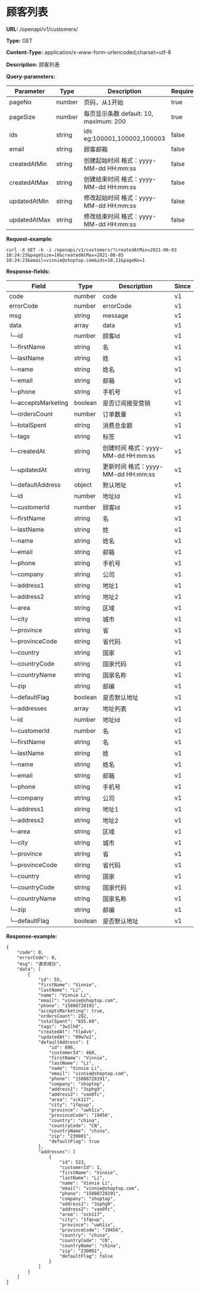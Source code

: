 # 顾客列表

**URL:** /openapi/v1/customers/

**Type:** GET

**Content-Type:** application/x-www-form-urlencoded;charset=utf-8

**Description:** 顾客列表

**Query-parameters:**

| Parameter    | Type   | Description                      | Required | Since |
| ------------ | ------ | -------------------------------- | -------- | ----- |
| pageNo       | number | 页码，从1开始                          | true     | v1    |
| pageSize     | number | 每页显示条数 default: 10, maximum: 200 | true     | v1    |
| ids          | string | ids eg:100001,100002,100003      | false    | v1    |
| email        | string | 顾客邮箱                             | false    | v1    |
| createdAtMin | string | 创建起始时间 格式：yyyy-MM-dd HH:mm:ss    | false    | v1    |
| createdAtMax | string | 创建结束时间 格式：yyyy-MM-dd HH:mm:ss    | false    | v1    |
| updatedAtMin | string | 修改起始时间 格式：yyyy-MM-dd HH:mm:ss    | false    | v1    |
| updatedAtMax | string | 修改结束时间 格式：yyyy-MM-dd HH:mm:ss    | false    | v1    |

**Request-example:**

```
curl -X GET -k -i /openapi/v1/customers/?createdAtMin=2021-06-03 10:24:23&pageSize=10&createdAtMax=2021-08-03 10:24:23&email=vinnie@shoptop.com&ids=10,11&pageNo=1
```

**Response-fields:**

| Field               | Type    | Description                 | Since |
| ------------------- | ------- | --------------------------- | ----- |
| code                | number  | code                        | v1    |
| errorCode           | number  | errorCode                   | v1    |
| msg                 | string  | message                     | v1    |
| data                | array   | data                        | v1    |
| └─id                | number  | 顾客Id                        | v1    |
| └─firstName         | string  | 名                           | v1    |
| └─lastName          | string  | 姓                           | v1    |
| └─name              | string  | 姓名                          | v1    |
| └─email             | string  | 邮箱                          | v1    |
| └─phone             | string  | 手机号                         | v1    |
| └─acceptsMarketing  | boolean | 是否订阅接受营销                    | v1    |
| └─ordersCount       | number  | 订单数量                        | v1    |
| └─totalSpent        | string  | 消费总金额                       | v1    |
| └─tags              | string  | 标签                          | v1    |
| └─createdAt         | string  | 创建时间 格式：yyyy-MM-dd HH:mm:ss | v1    |
| └─updatedAt         | string  | 更新时间 格式：yyyy-MM-dd HH:mm:ss | v1    |
| └─defaultAddress    | object  | 默认地址                        | v1    |
|      └─id           | number  | 地址Id                        | v1    |
|      └─customerId   | number  | 顾客Id                        | v1    |
|      └─firstName    | string  | 名                           | v1    |
|      └─lastName     | string  | 姓                           | v1    |
|      └─name         | string  | 姓名                          | v1    |
|      └─email        | string  | 邮箱                          | v1    |
|      └─phone        | string  | 手机号                         | v1    |
|      └─company      | string  | 公司                          | v1    |
|      └─address1     | string  | 地址1                         | v1    |
|      └─address2     | string  | 地址2                         | v1    |
|      └─area         | string  | 区域                          | v1    |
|      └─city         | string  | 城市                          | v1    |
|      └─province     | string  | 省                           | v1    |
|      └─provinceCode | string  | 省代码                         | v1    |
|      └─country      | string  | 国家                          | v1    |
|      └─countryCode  | string  | 国家代码                        | v1    |
|      └─countryName  | string  | 国家名称                        | v1    |
|      └─zip          | string  | 邮编                          | v1    |
|      └─defaultFlag  | boolean | 是否默认地址                      | v1    |
| └─addresses         | array   | 地址列表                        | v1    |
|      └─id           | number  | 地址Id                        | v1    |
|      └─customerId   | number  | 名                           | v1    |
|      └─firstName    | string  | 名                           | v1    |
|      └─lastName     | string  | 姓                           | v1    |
|      └─name         | string  | 姓名                          | v1    |
|      └─email        | string  | 邮箱                          | v1    |
|      └─phone        | string  | 手机号                         | v1    |
|      └─company      | string  | 公司                          | v1    |
|      └─address1     | string  | 地址1                         | v1    |
|      └─address2     | string  | 地址2                         | v1    |
|      └─area         | string  | 区域                          | v1    |
|      └─city         | string  | 城市                          | v1    |
|      └─province     | string  | 省                           | v1    |
|      └─provinceCode | string  | 省代码                         | v1    |
|      └─country      | string  | 国家                          | v1    |
|      └─countryCode  | string  | 国家代码                        | v1    |
|      └─countryName  | string  | 国家名称                        | v1    |
|      └─zip          | string  | 邮编                          | v1    |
|      └─defaultFlag  | boolean | 是否默认地址                      | v1    |

**Response-example:**

```
{
    "code": 0,
    "errorCode": 0,
    "msg": "请求成功",
    "data": [
        {
            "id": 55,
            "firstName": "Vinnie",
            "lastName": "Li",
            "name": "Vinnie Li",
            "email": "vinnie@shoptop.com",
            "phone": "15808728191",
            "acceptsMarketing": true,
            "ordersCount": 282,
            "totalSpent": "655.69",
            "tags": "3w1lh0",
            "createdAt": "tlp4vk",
            "updatedAt": "09w7w1",
            "defaultAddress": {
                "id": 896,
                "customerId": 468,
                "firstName": "Vinnie",
                "lastName": "Li",
                "name": "Vinnie Li",
                "email": "vinnie@shoptop.com",
                "phone": "15808728191",
                "company": "shoptop",
                "address1": "3sphg9",
                "address2": "vao0fc",
                "area": "sck117",
                "city": "1fqsup",
                "province": "uwh1ix",
                "provinceCode": "19456",
                "country": "china",
                "countryCode": "CN",
                "countryName": "china",
                "zip": "230001",
                "defaultFlag": true
            },
            "addresses": [
                {
                    "id": 523,
                    "customerId": 1,
                    "firstName": "Vinnie",
                    "lastName": "Li",
                    "name": "Vinnie Li",
                    "email": "vinnie@shoptop.com",
                    "phone": "15808728191",
                    "company": "shoptop",
                    "address1": "3sphg9",
                    "address2": "vao0fc",
                    "area": "sck117",
                    "city": "1fqsup",
                    "province": "uwh1ix",
                    "provinceCode": "19456",
                    "country": "china",
                    "countryCode": "CN",
                    "countryName": "china",
                    "zip": "230001",
                    "defaultFlag": false
                }
            ]
        }
    ]
}
```
